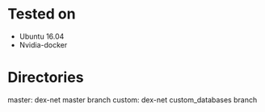 # Tested on
* Ubuntu 16.04
* Nvidia-docker

# Directories
master: dex-net master branch
custom: dex-net custom_databases branch
